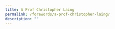 ```yaml
---
title: A Prof Christopher Laing
permalink: /forewords/a-prof-christopher-laing/
description: ""
---
```

